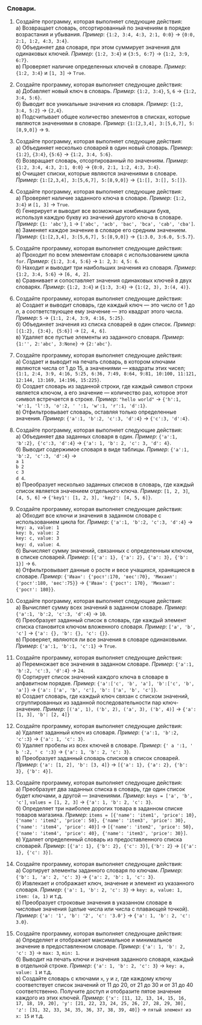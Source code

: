 ### Словари.

1. Создайте программу, которая выполняет следующие действия:</br>а) Возвращает словарь, отсортированный по значениям в порядке возрастания и убывания. _Пример_: `{1:2, 3:4, 4:3, 2:1, 0:0}` → `{0:0, 2:1, 1:2, 4:3, 3:4}`.</br>б) Объединяет два словаря, при этом суммирует значения для одинаковых ключей. _Пример_: `{1:2, 3:4}` и `{3:5, 6:7}` → `{1:2, 3:9, 6:7}`.</br>в) Проверяет наличие определенных ключей в словаре. _Пример_: `{1:2, 3:4}` и `[1, 3]` → `True`.

2. Создайте программу, которая выполняет следующие действия:</br>а) Добавляет новый ключ в словарь. _Пример_: `{1:2, 3:4}`, `5`, `6` → `{1:2, 3:4, 5:6}`.</br>б) Выводит все уникальные значения из словаря. _Пример_: `{1:2, 3:4, 5:2}` → `{2,4}`.</br>в) Подсчитывает общее количество элементов в списках, которые являются значениями в словаре. _Пример_: `{1:[2,3,4], 3:[5,6,7], 5:[8,9,0]}` → `9`.

3. Создайте программу, которая выполняет следующие действия:</br>а) Объединяет несколько словарей в один новый словарь. _Пример_: `{1:2}`, `{3:4}`, `{5:6}` → `{1:2, 3:4, 5:6}`.</br>б) Возвращает словарь, отсортированный по значениям. _Пример_: `{1:2, 3:4, 4:3, 2:1, 0:0}` → `{0:0, 2:1, 1:2, 4:3, 3:4}`.</br>в) Очищает списки, которые являются значениями в словаре. _Пример_: `{1:[2,3,4], 3:[5,6,7], 5:[8,9,0]}` → `{1:[], 3:[], 5:[]}`.

4. Создайте программу, которая выполняет следующие действия:</br>а) Проверяет наличие заданного ключа в словаре. _Пример_: `{1:2, 3:4}` и `[1, 3]` → `True`.</br>б) Генерирует и выводит все возможные комбинации букв, используя каждую букву из значений другого ключа в словаре. _Пример_: `{1: 'abc'}`, `1` → `['abc', 'acb', 'bac', 'bca', 'cab', 'cba']`.</br>в) Заменяет каждое значение в словаре его средним значением. _Пример_: `{1:[2,3,4], 3:[5,6,7], 5:[8,9,0]}` → `{1:3.0, 3:6.0, 5:5.7}`.

5. Создайте программу, которая выполняет следующие действия:</br>а) Проходит по всем элементам словаря с использованием цикла `for`. _Пример_: `{1:2, 3:4, 5:6}` → `1: 2`, `3: 4`, `5: 6`.</br>б) Находит и выводит три наибольших значения из словаря. _Пример_: `{1:2, 3:4, 5:6}` → `[6, 4, 2]`.</br>в) Сравнивает и сопоставляет значения одинаковых ключей в двух словарях. _Пример_: `{1:2, 3:4}` и `{1:3, 3:4}` → `{1:(2, 3), 3:(4, 4)}`.

6. Создайте программу, которая выполняет следующие действия:</br>а) Создает и выводит словарь, где каждый ключ — это число от 1 до $n$, а соответствующее ему значение — это квадрат этого числа. _Пример_: `5` → `{1:1, 2:4, 3:9, 4:16, 5:25}`.</br>б) Объединяет значения из списка словарей в один список. _Пример_: `[{1:2}, {3:4}, {5:6}]` → `[2, 4, 6]`.</br>в) Удаляет все пустые элементы из заданного словаря. _Пример_: `{1:'', 2:'abc', 3:None}` → `{2:'abc'}`.

7. Создайте программу, которая выполняет следующие действия:</br>а) Создает и выводит на печать словарь, в котором ключами являются числа от 1 до 15, а значениями — квадраты этих чисел; `{1:1, 2:4, 3:9, 4:16, 5:25, 6:36, 7:49, 8:64, 9:81, 10:100, 11:121, 12:144, 13:169, 14:196, 15:225}`.</br>б) Создает словарь из заданной строки, где каждый символ строки является ключом, а его значение — количество раз, которое этот символ встречается в строке. _Пример_: `"hello world"` → `{'h':1, 'e':1, 'l':3, 'o':2, ' ':1, 'w':1, 'r':1, 'd':1}`.</br>в) Отфильтровывает словарь, оставляя только определенные значения. _Пример_: `{'a':1, 'b':2, 'c':3, 'd':4}` → `{'c':3, 'd':4}`.

8. Создайте программу, которая выполняет следующие действия:</br>а) Объединяет два заданных словаря в один. _Пример_: `{'a':1, 'b':2}, {'c':3, 'd':4}` → `{'a': 1, 'b': 2, 'c': 3, 'd': 4}`.</br>б) Выводит содержимое словаря в виде таблицы. _Пример_: `{'a':1, 'b':2, 'c':3, 'd':4}` → </br>`a 1`</br>`b 2`</br>`c 3`</br>`d 4`.</br>в) Преобразует несколько заданных списков в словарь, где каждый список является значением отдельного ключа. _Пример_: `[1, 2, 3]`, `[4, 5, 6]` → `{'key1': [1, 2, 3], 'key2': [4, 5, 6]}`.

9. Создайте программу, которая выполняет следующие действия:</br>а) Обходит все ключи и значения в заданном словаре с использованием цикла for. _Пример_: `{'a':1, 'b':2, 'c':3, 'd':4}` → </br>`key: a, value: 1`</br>`key: b, value: 2`</br>`key: c, value: 3`</br>`key: d, value: 4`.</br>б) Вычисляет сумму значений, связанных с определенным ключом, в списке словарей. _Пример_: `[{'a': 1}, {'a': 2}, {'a': 3}, {'b': 1}]` → `6`.</br>в) Отфильтровывает данные о росте и весе учащихся, хранящиеся в словаре. _Пример_: `{'Иван': {'рост':170, 'вес':70}, 'Михаил': {'рост':180, 'вес':75}}` → `{'Иван': {'рост': 170}, 'Михаил': {'рост': 180}}`.

10. Создайте программу, которая выполняет следующие действия:</br>а) Вычисляет сумму всех значений в заданном словаре. _Пример_: `{'a':1, 'b':2, 'c':3, 'd':4}` → `10`.</br>б) Преобразует заданный список в словарь, где каждый элемент списка становится ключом вложенного словаря. _Пример_: `['a', 'b', 'c']` → `{'a': {}, 'b': {}, 'c': {}}`.</br>в) Проверяет, являются ли все значения в словаре одинаковыми. _Пример_: `{'a':1, 'b':1, 'c':1}` → `True`.

11. Создайте программу, которая выполняет следующие действия:</br>а) Перемножает все значения в заданном словаре. _Пример_: `{'a':1, 'b':2, 'c':3, 'd':4}` → `24`.</br>б) Сортирует список значений каждого ключа в словаре в алфавитном порядке. _Пример_: `{'a':['c', 'b', 'a'], 'b':['c', 'b', 'a']}` → `{'a': ['a', 'b', 'c'], 'b': ['a', 'b', 'c']}`.</br>в) Создает словарь, где каждый ключ связан с списком значений, сгруппированных из заданной последовательности пар ключ-значение. _Пример_: `[('a', 1), ('b', 2), ('a', 3), ('b', 4)]` → `{'a': [1, 3], 'b': [2, 4]}`

12. Создайте программу, которая выполняет следующие действия:</br>а) Удаляет заданный ключ из словаря. _Пример_: `{'a':1, 'b':2, 'c':3}` → `{'a': 1, 'c': 3}`.</br>б) Удаляет пробелы из всех ключей в словаре. _Пример_: `{' a ':1, ' b ':2, ' c ':3}` → `{'a': 1, 'b': 2, 'c': 3}`.</br>в) Преобразует заданный словарь списков в список словарей. _Пример_: `{'a': [1, 2], 'b': [3, 4]}` → `[{'a': 1}, {'a': 2}, {'b': 3}, {'b': 4}]`.

13. Создайте программу, которая выполняет следующие действия:</br>а) Преобразует два заданных списка в словарь, где один список будет ключами, а другой — значениями. _Пример_: `keys = ['a', 'b', 'c']`, `values = [1, 2, 3]` → `{'a': 1, 'b': 2, 'c': 3}`.</br>б) Определяет три наиболее дорогих товара в заданном списке товаров магазина. _Пример_: `items = [{'name': 'item1', 'price': 10}, {'name': 'item2', 'price': 50}, {'name': 'item3', 'price': 30}, {'name': 'item4', 'price': 40}]` → `[{'name': 'item2', 'price': 50}, {'name': 'item4', 'price': 40}, {'name': 'item3', 'price': 30}]`.</br>в) Удаляет определенный словарь из предоставленного списка словарей. _Пример_: `[{'a': 1}, {'b': 2}, {'c': 3}]`, `{'b': 2}` → `[{'a': 1}, {'c': 3}]`.

14. Создайте программу, которая выполняет следующие действия:</br>а) Сортирует элементы заданного словаря по ключам. _Пример_: `{'b': 1, 'a': 2, 'c': 3}` → `{'a': 2, 'b': 1, 'c': 3}`.</br>б) Извлекает и отображает ключ, значение и элемент из указанного словаря. _Пример_: `{'a': 1, 'b': 2, 'c': 3}` → `key: a, value: 1, item: (a, 1)` и т.д.</br>в) Преобразует строковые значения в указанном словаре в числовые значения (целые числа или числа с плавающей точкой). _Пример_: `{'a': '1', 'b': '2', 'c': '3.0'}` → `{'a': 1, 'b': 2, 'c': 3.0}`.

15. Создайте программу, которая выполняет следующие действия:</br>а) Определяет и отображает максимальное и минимальное значение в предоставленном словаре. _Пример_: `{'a': 1, 'b': 2, 'c': 3}` → `max: 3`, `min: 1`.</br>б) Выводит на печать ключи и значения заданного словаря, каждый в отдельной строке. _Пример_: `{'a': 1, 'b': 2, 'c': 3}` → `key: a, value: 1` и т.д.</br>в) Создайте словарь с ключами `x`, `y` и `z`, где каждому ключу соответствует список значений от 11 до 20, от 21 до 30 и от 31 до 40 соответственно. Получите доступ и отобразите пятое значение каждого из этих ключей. _Пример_: `{'x': [11, 12, 13, 14, 15, 16, 17, 18, 19, 20], 'y': [21, 22, 23, 24, 25, 26, 27, 28, 29, 30], 'z': [31, 32, 33, 34, 35, 36, 37, 38, 39, 40]}` → `пятый элемент из x: 15` и т.д.